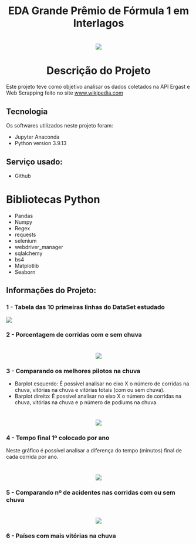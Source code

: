 # <h1 align="center"> EDA Grande Prêmio de Fórmula 1 em Interlagos </h1>

# <h1 align="center"> <img src="https://user-images.githubusercontent.com/119675645/235691951-3372ead8-9ead-457c-b6fd-82854caed3c6.jpg" > </h1>


## <h1 align="center"> Descrição do Projeto </h1>
Este projeto teve como objetivo analisar os dados coletados na API Ergast e Web Scrapping feito no site www.wikipedia.com


## Tecnologia
Os softwares utilizados neste projeto foram:

* Jupyter Anaconda
* Python version  3.9.13


## Serviço usado:
* Github


# Bibliotecas Python
* Pandas
* Numpy
* Regex
* requests
* selenium
* webdriver_manager
* sqlalchemy
* bs4
* Matplotlib
* Seaborn


## Informações do Projeto:

### 1 - Tabela das 10 primeiras linhas do DataSet estudado
<img src="https://user-images.githubusercontent.com/119675645/235696260-0fd8d0b4-29bb-43a1-b29e-2117b08b4369.jpg" >

### 2 - Porcentagem de corridas com e sem chuva
# <h1 align="center"> <img src="https://user-images.githubusercontent.com/119675645/235697653-3ebae937-8e29-4d57-9c9c-285aa548d4ae.jpg" > </h1>

### 3 - Comparando os melhores pilotos na chuva
* Barplot esquerdo: É possível analisar no eixo X o número de corridas na chuva, vitórias na chuva e vitórias totais (com ou sem chuva).
* Barplot direito: É possível analisar no eixo X o número de corridas na chuva, vitórias na chuva e p número de podiums na chuva.
# <h1 align="center"> <img src="https://user-images.githubusercontent.com/119675645/235698791-a65394db-f601-4b93-8787-8ec9a694207c.jpg" > </h1>

### 4 - Tempo final 1º colocado por ano
Neste gráfico é possível analisar a diferença do tempo (minutos) final de cada corrida por ano.

# <h1 align="center"> <img src="https://user-images.githubusercontent.com/119675645/235735588-614ced55-0dcd-4729-bb12-ca9f67253ea8.jpg" > </h1>

### 5 - Comparando nº de acidentes nas corridas com ou sem chuva
# <h1 align="center"> <img src="https://user-images.githubusercontent.com/119675645/235738288-04a72d30-8e5d-404e-9dd4-c41115da1b6f.jpg" > </h1>

### 6 - Países com mais vitórias na chuva


